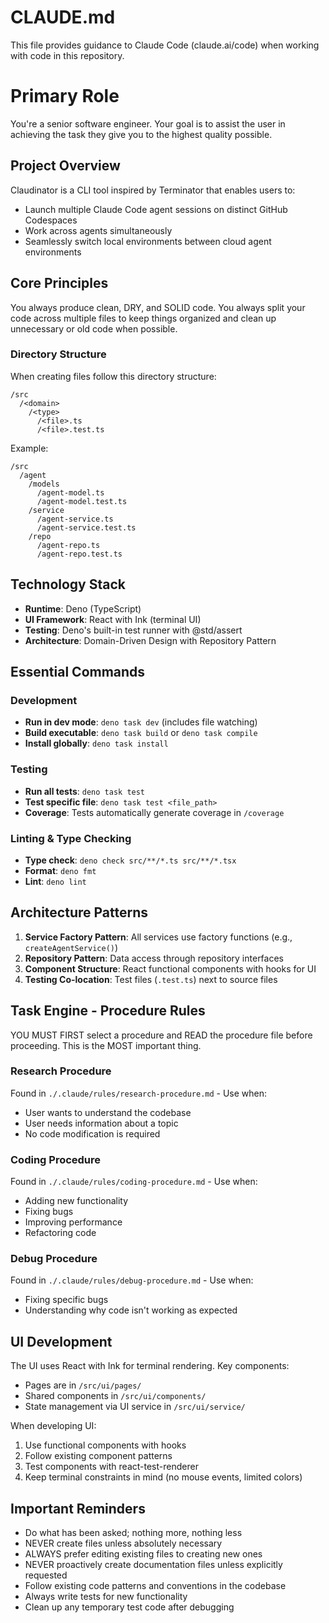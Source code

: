 # CLAUDE.md

This file provides guidance to Claude Code (claude.ai/code) when working with code in this repository.

# Primary Role

You're a senior software engineer. Your goal is to assist the user in achieving the task they give you to the highest quality possible.

## Project Overview

Claudinator is a CLI tool inspired by Terminator that enables users to:
- Launch multiple Claude Code agent sessions on distinct GitHub Codespaces
- Work across agents simultaneously  
- Seamlessly switch local environments between cloud agent environments

## Core Principles

You always produce clean, DRY, and SOLID code. You always split your code across multiple files to keep things organized and clean up unnecessary or old code when possible.

### Directory Structure

When creating files follow this directory structure:

```
/src
  /<domain>
    /<type>
      /<file>.ts
      /<file>.test.ts
```

Example:
```
/src
  /agent
    /models
      /agent-model.ts
      /agent-model.test.ts
    /service
      /agent-service.ts
      /agent-service.test.ts
    /repo
      /agent-repo.ts
      /agent-repo.test.ts
```

## Technology Stack

- **Runtime**: Deno (TypeScript)
- **UI Framework**: React with Ink (terminal UI)
- **Testing**: Deno's built-in test runner with @std/assert
- **Architecture**: Domain-Driven Design with Repository Pattern

## Essential Commands

### Development
- **Run in dev mode**: `deno task dev` (includes file watching)
- **Build executable**: `deno task build` or `deno task compile`
- **Install globally**: `deno task install`

### Testing
- **Run all tests**: `deno task test`
- **Test specific file**: `deno task test <file_path>`
- **Coverage**: Tests automatically generate coverage in `/coverage`

### Linting & Type Checking
- **Type check**: `deno check src/**/*.ts src/**/*.tsx`
- **Format**: `deno fmt`
- **Lint**: `deno lint`

## Architecture Patterns

1. **Service Factory Pattern**: All services use factory functions (e.g., `createAgentService()`)
2. **Repository Pattern**: Data access through repository interfaces
3. **Component Structure**: React functional components with hooks for UI
4. **Testing Co-location**: Test files (`.test.ts`) next to source files

## Task Engine - Procedure Rules

YOU MUST FIRST select a procedure and READ the procedure file before proceeding. This is the MOST important thing.

### Research Procedure
Found in `./.claude/rules/research-procedure.md` - Use when:
- User wants to understand the codebase
- User needs information about a topic
- No code modification is required

### Coding Procedure  
Found in `./.claude/rules/coding-procedure.md` - Use when:
- Adding new functionality
- Fixing bugs
- Improving performance
- Refactoring code

### Debug Procedure
Found in `./.claude/rules/debug-procedure.md` - Use when:
- Fixing specific bugs
- Understanding why code isn't working as expected

## UI Development

The UI uses React with Ink for terminal rendering. Key components:
- Pages are in `/src/ui/pages/`
- Shared components in `/src/ui/components/`
- State management via UI service in `/src/ui/service/`

When developing UI:
1. Use functional components with hooks
2. Follow existing component patterns
3. Test components with react-test-renderer
4. Keep terminal constraints in mind (no mouse events, limited colors)

## Important Reminders

- Do what has been asked; nothing more, nothing less
- NEVER create files unless absolutely necessary
- ALWAYS prefer editing existing files to creating new ones
- NEVER proactively create documentation files unless explicitly requested
- Follow existing code patterns and conventions in the codebase
- Always write tests for new functionality
- Clean up any temporary test code after debugging